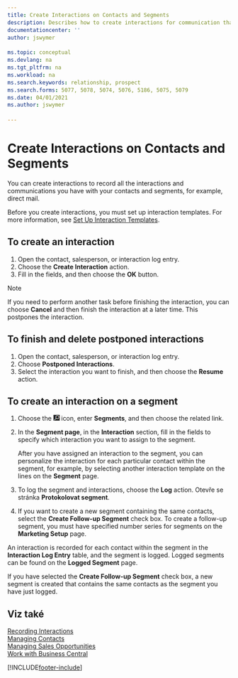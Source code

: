 ```yaml
---
title: Create Interactions on Contacts and Segments
description: Describes how to create interactions for communication that you have with your contacts and segments in Business Central, for example, direct mail.
documentationcenter: ''
author: jswymer

ms.topic: conceptual
ms.devlang: na
ms.tgt_pltfrm: na
ms.workload: na
ms.search.keywords: relationship, prospect
ms.search.forms: 5077, 5078, 5074, 5076, 5186, 5075, 5079
ms.date: 04/01/2021
ms.author: jswymer

---
```

# Create Interactions on Contacts and Segments
You can create interactions to record all the interactions and communications you have with your contacts and segments, for example, direct mail.

Before you create interactions, you must set up interaction templates. For more information, see  [Set Up Interaction Templates](marketing-interactions.md).

## To create an interaction
1. Open the contact, salesperson, or interaction log entry.
2. Choose the **Create Interaction** action.
3. Fill in the fields, and then choose the **OK** button.

> [!NOTE]  
> If you need to perform another task before finishing the interaction, you can choose **Cancel** and then finish the interaction at a later time. This postpones the interaction.

## To finish and delete postponed interactions
1. Open the contact, salesperson, or interaction log entry.
2. Choose **Postponed Interactions**.
3. Select the interaction you want to finish, and then choose the **Resume** action.

## To create an interaction on a segment
1. Choose the ![Lightbulb that opens the Tell Me feature.](media/ui-search/search_small.png "Tell me what you want to do") icon, enter **Segments**, and then choose the related link.
2. In the **Segment page**, in the **Interaction** section, fill in the fields to specify which interaction you want to assign to the segment.

   After you have assigned an interaction to the segment, you can personalize the interaction for each particular contact within the segment, for example, by selecting another interaction template on the lines on the **Segment** page.
3. To log the segment and interactions, choose the **Log** action. Otevře se stránka **Protokolovat segment**.
4. If you want to create a new segment containing the same contacts, select the **Create Follow-up Segment** check box. To create a follow-up segment, you must have specified number series for segments on the **Marketing Setup** page.

An interaction is recorded for each contact within the segment in the **Interaction Log Entry** table, and the segment is logged. Logged segments can be found on the **Logged Segment** page.

If you have selected the **Create Follow-up Segment** check box, a new segment is created that contains the same contacts as the segment you have just logged.

## Viz také
[Recording Interactions](marketing-interactions.md)  
[Managing Contacts](marketing-contacts.md)  
[Managing Sales Opportunities](marketing-manage-sales-opportunities.md)  
[Work with Business Central](ui-work-product.md)


[!INCLUDE[footer-include](includes/footer-banner.md)]
